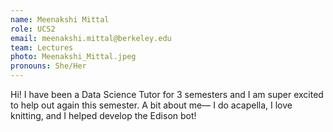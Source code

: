 ```yaml
---
name: Meenakshi Mittal
role: UCS2
email: meenakshi.mittal@berkeley.edu
team: Lectures 
photo: Meenakshi_Mittal.jpeg
pronouns: She/Her
---
```

Hi! I have been a Data Science Tutor for 3 semesters and I am super excited to help out again this semester. A bit about me— I do acapella, I love knitting, and I helped develop the Edison bot!